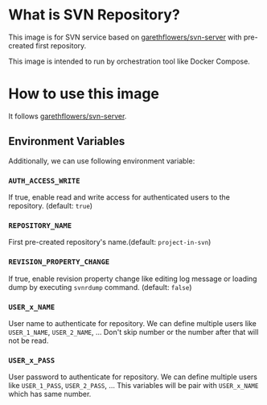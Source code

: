 # What is SVN Repository?

This image is for SVN service based on [garethflowers/svn-server](https://hub.docker.com/r/garethflowers/svn-server/)
with pre-created first repository.

This image is intended to run by orchestration tool like Docker Compose.

# How to use this image

It follows [garethflowers/svn-server](https://hub.docker.com/r/garethflowers/svn-server/).

## Environment Variables

Additionally, we can use following environment variable:

### ```AUTH_ACCESS_WRITE```

If true, enable read and write access for authenticated users to the repository.
(default: ```true```)

### ```REPOSITORY_NAME```

First pre-created repository's name.(default: ```project-in-svn```)

### ```REVISION_PROPERTY_CHANGE```

If true, enable revision property change like editing log message
or loading dump by executing ```svnrdump``` command.
(default: ```false```)

### ```USER_x_NAME```

User name to authenticate for repository.
We can define multiple users like ```USER_1_NAME```, ```USER_2_NAME```, ...
Don't skip number or the number after that will not be read.

### ```USER_x_PASS```

User password to authenticate for repository.
We can define multiple users like ```USER_1_PASS```, ```USER_2_PASS```, ...
This variables will be pair with ```USER_x_NAME``` which has same number.
